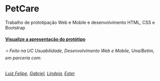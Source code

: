 # PetCare
Trabalho de prototipação Web e Mobile e desenvolvimento HTML, CSS e Bootstrap

#### [Visualize a apresentação do protótipo](https://www.behance.net/gallery/156646091/PetCare-Construcao-de-marca-posts-e-site)

###### ⭐ Feito na UC Usuabilidade, Desenvolvimento Web e Mobile, Una/Betim, em parceria com:
###### [Luiz Felipe](https://github.com/luizfelipe9), [Gabriel](https://github.com/Gabriel21Oliver), [Lindeia](https://github.com/Lindeia), [Ester](https://github.com/Estermaiag)
